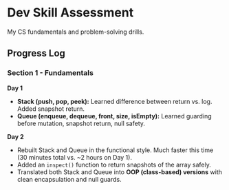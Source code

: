 # Dev Skill Assessment

My CS fundamentals and problem-solving drills.

## Progress Log

### Section 1 - Fundamentals

**Day 1**
- **Stack (push, pop, peek):** Learned difference between return vs. log. Added snapshot return.
- **Queue (enqueue, dequeue, front, size, isEmpty):** Learned guarding before mutation, snapshot return, null safety.

**Day 2**
- Rebuilt Stack and Queue in the functional style. Much faster this time (30 minutes total vs. ~2 hours on Day 1).
- Added an `inspect()` function to return snapshots of the array safely.
- Translated both Stack and Queue into **OOP (class-based) versions** with clean encapsulation and null guards.